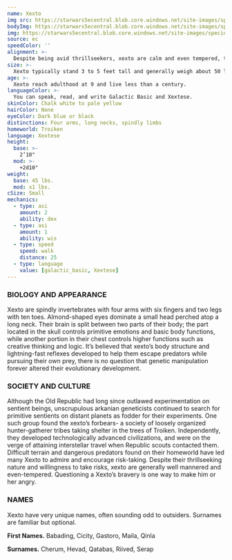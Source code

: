 ```yaml
---
name: Xexto
img src: https://starwars5ecentral.blob.core.windows.net/site-images/species/species_xexto.png
bodyImg: https://starwars5ecentral.blob.core.windows.net/site-images/species/species_xexto.png
img: https://starwars5ecentral.blob.core.windows.net/site-images/species/species_xexto.png
source: ec
speedColor: ''
alignment: >-
  Despite being avid thrillseekers, xexto are calm and even tempered, tending them towards balanced alignments, though there are exceptions.
size: >-
  Xexto typically stand 3 to 5 feet tall and generally weigh about 50 lbs. Regardless of your position in that range, your size is Small.
age: >-
  Xexto reach adulthood at 9 and live less than a century.
languageColor: >-
  You can speak, read, and write Galactic Basic and Xextese. 
skinColor: Chalk white to pale yellow
hairColor: None
eyeColor: Dark blue or black
distinctions: Four arms, long necks, spindly limbs
homeworld: Troiken
language: Xextese
height:
  base: >-
    2’10"
  mod: >-
    +2d10"
weight:
  base: 45 lbs.
  mod: x1 lbs.
cSize: Small
mechanics:
  - type: asi
    amount: 2
    ability: dex
  - type: asi
    amount: 1
    ability: wis
  - type: speed
    speed: walk
    distance: 25
  - type: language
    value: [galactic_basic, Xextese]
---
```

### BIOLOGY AND APPEARANCE
Xexto are spindly invertebrates with four arms with six fingers and two legs with ten toes. Almond-shaped eyes dominate a small head perched atop a long neck. Their brain is split between two parts of their body; the part located in the skull controls primitive emotions and basic body functions, while another portion in their chest controls higher functions such as creative thinking and logic. It’s believed that xexto’s body structure and lightning-fast reflexes developed to help them escape predators while pursuing their own prey, there is no question that genetic manipulation forever altered their evolutionary development.

### SOCIETY AND CULTURE
Although the Old Republic had long since outlawed experimentation on sentient beings, unscrupulous arkanian geneticists continued to search for primitive sentients on distant planets as fodder for their experiments. One such group found the xexto’s forbears- a society of loosely organized hunter-gatherer tribes taking shelter in the trees of Troiken. Independently, they developed technologically advanced civilizations, and were on the verge of attaining interstellar travel when Republic scouts contacted them. Difficult terrain and dangerous predators found on their homeworld have led many Xexto to admire and encourage risk-taking. Despite their thrillseeking nature and willingness to take risks, xexto are generally well mannered and even-tempered. Questioning a Xexto’s bravery is one way to make him or her angry.

### NAMES
Xexto have very unique names, often sounding odd to outsiders. Surnames are familiar but optional.

__First Names.__ Babading, Cicity, Gastoro, Maila, Qinla

__Surnames.__ Cherum, Hevad, Qatabas, Riived, Serap



    